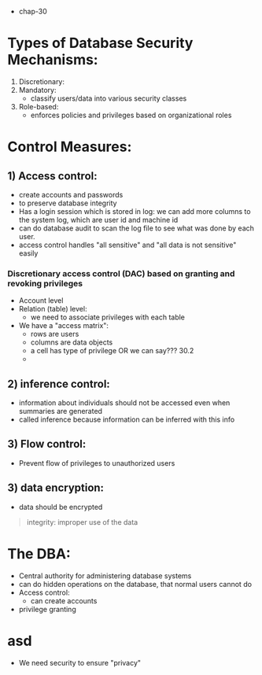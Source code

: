 - chap-30
# Types of Database Security Mechanisms:
1) Discretionary: 
2) Mandatory:
	- classify users/data into various security classes
3) Role-based: 
	- enforces policies and privileges based on organizational roles
# Control Measures:
## 1) Access control: 
- create accounts and passwords
- to preserve database integrity
- Has a login session which is stored in log: we can add more columns to the system log, which are user id and machine id
- can do database audit to scan the log file to see what was done by each user. 
- access control handles "all sensitive" and "all data is not sensitive" easily

### Discretionary access control (DAC) based on granting and revoking privileges
- Account level
- Relation (table) level:
	- we need to associate privileges with each table
- We have a "access matrix": 
	- rows are users 
	- columns are data objects 
	- a cell has type of privilege OR we can say??? 30.2
	-  
## 2) inference control:
- information about individuals should not be accessed even when summaries are generated 
- called inference because information can be inferred with this info
## 3) Flow control:
- Prevent flow of privileges to unauthorized users
## 3) data encryption:
- data should be encrypted

>integrity: improper use of the data
# The DBA:
- Central authority for administering database systems
- can do hidden operations on the database, that normal users cannot do
- Access control:
	- can create accounts
- privilege granting

# asd
- We need security to ensure "privacy"
